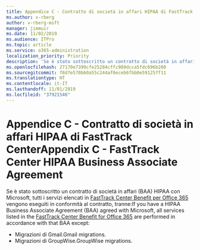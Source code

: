 ```yaml
---
title: Appendice C - Contratto di società in affari HIPAA di FastTrack Center
ms.author: v-rberg
author: v-rberg-msft
manager: jimmuir
ms.date: 11/02/2019
ms.audience: ITPro
ms.topic: article
ms.service: o365-administration
localization_priority: Priority
description: 'Se è stato sottoscritto un contratto di società in affari HIPAA con Microsoft per i servizi FastTrack, tutti i servizi elencati in FastTrack Center Benefit for Office 365 sono inclusi nel contratto, tranne:'
ms.openlocfilehash: 27170e7399cfe25284cffc989dcca5fdc696b200
ms.sourcegitcommit: f8d7e570b60a55c244af0eceb6fbb0e591257f11
ms.translationtype: HT
ms.contentlocale: it-IT
ms.lasthandoff: 11/01/2019
ms.locfileid: "37921546"
---
```

# <a name="appendix-c---fasttrack-center-hipaa-business-associate-agreement"></a><span data-ttu-id="609b3-103">Appendice C - Contratto di società in affari HIPAA di FastTrack Center</span><span class="sxs-lookup"><span data-stu-id="609b3-103">Appendix C - FastTrack Center HIPAA Business Associate Agreement</span></span>

<span data-ttu-id="609b3-104">Se è stato sottoscritto un contratto di società in affari (BAA) HIPAA con Microsoft, tutti i servizi elencati in [FastTrack Center Benefit per Office 365](O365-fasttrack-benefit-for-office-365.md) vengono eseguiti in conformità al contratto, tranne:</span><span class="sxs-lookup"><span data-stu-id="609b3-104">If you have a HIPAA Business Associate Agreement (BAA) agreed with Microsoft, all services listed in the [FastTrack Center Benefit for Office 365](O365-fasttrack-benefit-for-office-365.md) are performed in accordance with that BAA except:</span></span> 
  
- <span data-ttu-id="609b3-105">Migrazioni di Gmail.</span><span class="sxs-lookup"><span data-stu-id="609b3-105">Gmail migrations.</span></span>   
- <span data-ttu-id="609b3-106">Migrazioni di GroupWise.</span><span class="sxs-lookup"><span data-stu-id="609b3-106">GroupWise migrations.</span></span>
    

